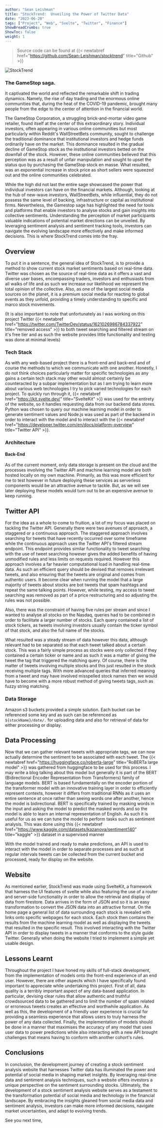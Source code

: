 ```yaml
---
author: "Sean Leishman"
title: "StockTrend:  Unveiling the Power of Twitter Data"
date: "2023-06-20"
tags: ["Project", "Web", "Svelte", "Twitter", "Finance"]
ShowBreadCrumbs: true
ShowToc: false
weight: 1
---
```


> Source code can be found at {{< newtabref href="https://github.com/Sean-Leishman/stocktrend" title="Github" >}}

![StockTrend](../../stocktrend.png)

### The GameStop saga.

It captivated the world and reflected the remarkable shift in trading dynamics. Namely, the rise of day trading and the enormous online communities that, during the heat of the COVID-19 pandemic, brought many people from the edge to the center of attention in the financial world.

The GameStop Corporation, a struggling brick-and-mortar video game retailer, found itself at the center of this extraordinary story. Individual investors, often appearing in various online communities but most particularly within Reddit's WallStreetBets community, sought to challenge the traditional dominance that institutional investors and hedge funds ordinarily have on the market. This dominance resulted in the gradual decline of GameStop stock as the institutional investors betted on the downfall of the stock. However, these online communities believed that this perception was as a result of unfair manipulation and sought to upset the status quo by purchasing the GameStop stock en masse. What resulted, was an exponential increase in stock price as short sellers were squeezed out and the online communities celebrated.

While the high did not last the entire sage showcased the power that individual investors can have on the financial markets. Although, looking at the hub of new-wave investors, WallStreetBets, while influential, they do not possess the same level of backing, infrastructure or capital as institutional firms. Nevertheless, the Gamestop sage has highlighted the need for tools and platforms that enable investors to analyse stocks and gain insights into collective sentiments. Understanding the perception of market participants valuable indications of potential market directions can be unveiled. By leveraging sentiment analysis and sentiment tracking tools, investors can navigate the evolving landscape more effectively and make informed decisions. This is where StockTrend comes into the fray.

## Overview

To put it in a sentence, the general idea of StockTrend, is to provide a method to show current stock market sentiments based on real-time data. Twitter was chosen as the source of real-time data as it offers a vast and diverse user bases, encompassing traders, investors and enthusiasts from all walks of life and as such we increase our likelihood we represent the total opinion of the collective. Also, as one of the largest social media sources on the planet, it is a premium social media for reacting to global events as they unfold, providing a timely understanding to specific and marco stock movements.

(It is also important to note that unfortunately as I was working on this project Twitter {{< newtabref href="https://twitter.com/TwitterDev/status/1621026986784337922" title="removed access" >}} to both tweet searching and filtered stream on it's free tier and as such the website provides little functionality and testing was done at minimal levels)

### Tech Stack

As with any web-based project there is a front-end and back-end and of course the methods to which we communicate with one another. Honestly, I do not think choices particularly matter for specific technologies as any gains a certain tech stack may other would almost certainly be counteracted by a subpar implementation but as I am trying to learn more about various web technologies I try to pick varied technologies for each project. To quickly run through it, {{< newtabref href="https://kit.svelte.dev/" title="SvelteKit" >}} was used for the entirety of the website, so it handles requesting data from our backend data stores. Python was chosen to query our machine learning model in order to generate sentiment values and Node.js was used as part of the backend in order to interact with the model and to interact with the {{< newtabref href="https://developer.twitter.com/en/docs/platform-overview" title="Twitter API" >}}.

### Architecture

#### Back-End

As of the current moment, only data storage is present on the cloud and the processes involving the Twitter API and machine learning model are both hosted locally on my own machine. Primarily, as this was more efficient for me to test however in future deploying these services as serverless components would be an attractive avenue to tackle. But, as we will see later deploying these models would turn out to be an expensive avenue to keep running.

## Twitter API

For the idea as a whole to come to fruition, a lot of my focus was placed on tackling the Twitter API. Generally there were two avenues of approach, a staggered or a continuous approach. The staggered approach involves searching for tweets that have recently occurred over some timeframe while the continuous approach uses the Twitter API's filtered stream endpoint. This endpoint provides similar functionality to tweet searching with the use of tweet searching however gives the added benefits of having unmodified rules and less limits on requests required. However this approach involves a far heavier computational load in handling real-time data. As such an efficient query should be devised that removes irrelevant tweets, and also ensuring that the tweets are original and comes from authentic users. It become clear when running the model that a large majority of tweets about stocks are bot tweets that spam hashtags and repeat the same talking points. However, while testing, my access to tweet searching was removed as part of a price restructuring and so adjusting the rules was not possible.

Also, there was the constraint of having five rules per stream and since I wanted to analyse all stocks on the Nasdaq, queries had to be combined in order to facilitate a larger number of stocks. Each query contained a list of stock tickers, as tweets involving investors usually contain the ticker symbol of that stock, and also the full name of the stocks.

What resulted was a steady stream of data however this data, although relevant had to be separated so that each tweet talked about a certain stock. This was a fairly simple process as stocks were only collected if they contained a certain ticker or name and as such it was a matter of giving the tweet the tag that triggered the matching query. Of course, there is the matter of tweets involving multiple stocks and this just resulted in the stock receiving multiple tags. With more advanced queries that inferred meaning from a tweet and may have involved misspelled stock names then we would have to become with a more robust method of giving tweets tags, such as fuzzy string matching.

### Data Storage

Amazon s3 buckets provided a simple solution. Each bucket can be referenced some key and as such can be referenced as `${stockName}/date/.` for uploading data and also for retrieval of data for either processing or display.

## Data Processing

Now that we can gather relevant tweets with appropriate tags, we can now actually determine the sentiment to be associated with each tweet. The {{< newtabref href="https://huggingface.co/roberta-large" title="RoBERTa large model" >}} was gathered from huggingface to be used for this process. I may write a blog talking about this model but generally it is part of the BERT (Bidirectional Encoder Representation from Transformers) family of language models. BERT is based fundamentally on the encoder portion of the transformer model with an innovative training layer in order to efficiently represent contexts, however it differs from traditional RNNs as it uses an entire sentence at once rather than seeing words one after another, hence the model is bidirectional. BERT is specifically trained by masking words in the input and asking the model to predict the masked words and so the model is able to learn an internal representation of English. As such it is useful for us as we can tune the model to perform tasks such as sentiment analysis. This was done using this {{< newtabref href="https://www.kaggle.com/datasets/kazanova/sentiment140" title="kaggle" >}} dataset in a supervised manner

With the model trained and ready to make predictions, an API is used to interact with the model in order to separate processes and as such at regular intervals tweets can be collected from the current bucket and processed, ready for display on the website.

## Website

As mentioned earlier, StockTrend was made using SvelteKit, a framework that harness the UI features of svelte while also featuring the use of a router and server-side functionality in order to allow the retrieval and display of data from firestore. Data arrives in the form of JSON and so it is an easy transformation to convert the JSON data into an attractive format. On the home page a general list of data surrounding each stock is revealed with links onto specific webpages for each stock. Each stock then contains the results from the machine learning model as well as displaying the tweets that resulted in the specific result. This involved interacting with the Twitter API in order to display tweets in a manner that conforms to the style guide Twitter. Generally when doing the website I tried to implement a simple yet usable design.

## Lessons Learnt

Throughout the project I have honed my skills of full-stack development, from the implementation of models onto the front-end experience of an end user. However, there are other aspects which I have specifically found important to appreciate while undertaking this project. First of all, data quality is a terribly important aspect of any data-based application. In particular, devising clear rules that allow authentic and truthful crowdsourced data to be gathered and to limit the number of spam related or erroneous tweets creates an effective and worthwhile application. As well as this, the development of a friendly user experience is crucial for providing a seamless experience that allows users to truly harness the power of any data collected. Finally, the implementation of models should be done in a manner that maximises the accuracy of any model that uses user data to power predictions while also interacting with a new API brought challenges that means having to conform with another cohort's rules.

## Conclusions

In conclusion, the development journey of creating a stock sentiment analysis website that harnesses Twitter data has illuminated the power and potential of social media in shaping market insights. By leveraging real-time data and sentiment analysis techniques, such a website offers investors a unique perspective on the sentiment surrounding stocks.
Ultimately, the development of a stock sentiment analysis website serves as a testament to the transformation potential of social media and technology in the financial landscape. By embracing the insights gleaned from social media data and sentiment analysis, investors can make more informed decisions, navigate market uncertainties, and adapt to evolving trends.

See you next time,
